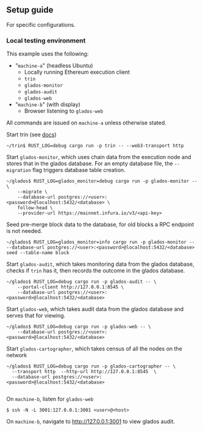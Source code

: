 ## Setup guide

For specific configurations.
### Local testing environment

This example uses the following:
- "`machine-a`" (headless Ubuntu)
    - Locally running Ethereum execution client
    - `trin`
    - `glados-monitor`
    - `glados-audit`
    - `glados-web`
- "`machine-b`" (with display)
    - Browser listening to `glados-web`

All commands are issued on `machine-a` unless otherwise stated.

Start trin (see [docs](https://ethereum.github.io/trin/developers/quick_setup.html))
```command
~/trin$ RUST_LOG=debug cargo run -p trin -- --web3-transport http
```
Start `glados-monitor`, which uses chain data from the execution node and stores that in the
glados database. For an empty database file, the `--migration` flag triggers
database table creation.
```command
~/glados$ RUST_LOG=glados_monitor=debug cargo run -p glados-monitor -- \
    --migrate \
    --database-url postgres://<user>:<password>@localhost:5432/<database> \
    follow-head \
    --provider-url https://mainnet.infura.io/v3/<api-key>
```
Seed pre-merge block data to the database, for old blocks a RPC endpoint is not needed.
```command
~/glados$ RUST_LOG=glados_monitor=info cargo run -p glados-monitor -- --database-url postgres://<user>:<password>@localhost:5432/<database> seed --table-name block
```
Start `glados-audit`, which takes monitoring data from the glados database,
checks if `trin` has it, then records the outcome in the glados database.
```command
~/glados$ RUST_LOG=debug cargo run -p glados-audit -- \
    --portal-client http://127.0.0.1:8545 \
    --database-url postgres://<user>:<password>@localhost:5432/<database>
```
Start `glados-web`, which takes audit data from the glados database and serves
that for viewing.
```command
~/glados$ RUST_LOG=debug cargo run -p glados-web -- \
    --database-url postgres://<user>:<password>@localhost:5432/<database>
```
Start `glados-cartographer`, which takes census of all the nodes on the network
```command
~/glados$ RUST_LOG=debug cargo run -p glados-cartographer -- \
  --transport http  --http-url http://127.0.0.1:8545  \
  --database-url postgres://<user>:<password>@localhost:5432/<database>
  
```

On `machine-b`, listen for `glados-web`
```command
$ ssh -N -L 3001:127.0.0.1:3001 <user>@<host>
```
On `machine-b`, navigate to http://127.0.0.1:3001 to view glados audit.
